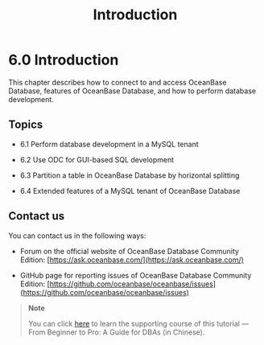 ﻿---
title: Introduction
weight: 1
---

# 6.0 Introduction

This chapter describes how to connect to and access OceanBase Database, features of OceanBase Database, and how to perform database development.

## Topics

* 6.1 Perform database development in a MySQL tenant

* 6.2 Use ODC for GUI-based SQL development

* 6.3 Partition a table in OceanBase Database by horizontal splitting

* 6.4 Extended features of a MySQL tenant of OceanBase Database

## Contact us

You can contact us in the following ways:

* Forum on the official website of OceanBase Database Community Edition: [https://ask.oceanbase.com/](https://ask.oceanbase.com/)

* GitHub page for reporting issues of OceanBase Database Community Edition: [https://github.com/oceanbase/oceanbase/issues](https://github.com/oceanbase/oceanbase/issues)

> **Note**
>
> You can click [here](https://open.oceanbase.com/course/275) to learn the supporting course of this tutorial — From Beginner to Pro: A Guide for DBAs (in Chinese).

